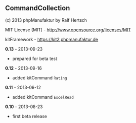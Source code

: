 ## CommandCollection ##

(c) 2013 phpManufaktur by Ralf Hertsch

MIT License (MIT) - <http://www.opensource.org/licenses/MIT>

kitFramework - <https://kit2.phpmanufaktur.de>

**0.13** - 2013-09-23

* prepared for beta test

**0.12** - 2013-09-16

* added kitCommand `Rating`

**0.11** - 2013-09-12

* added kitCommand `ExcelRead`

**0.10** - 2013-08-23

* first beta release
